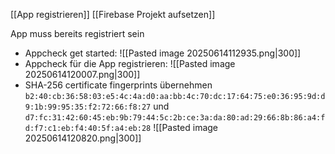 [[App registrieren]]
[[Firebase Projekt aufsetzen]]

App muss bereits registriert sein

- Appcheck get started:
  ![[Pasted image 20250614112935.png|300]]
- Appcheck für die App registrieren:
  ![[Pasted image 20250614120007.png|300]]
- SHA-256 certificate fingerprints übernehmen
```b2:40:cb:36:58:03:e5:4c:4a:d0:aa:bb:4c:70:dc:17:64:75:e0:36:95:9d:d9:1b:99:95:35:f2:72:66:f8:27```
und
```d7:fc:31:42:60:45:eb:9b:79:44:5c:2b:ce:3a:da:80:ad:29:66:8b:86:a4:fd:f7:c1:eb:f4:40:5f:a4:eb:28```
![[Pasted image 20250614120820.png|300]]
